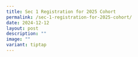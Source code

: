 ```yaml
---
title: Sec 1 Registration for 2025 Cohort
permalink: /sec-1-registration-for-2025-cohort/
date: 2024-12-12
layout: post
description: ""
image: ""
variant: tiptap
---
```


